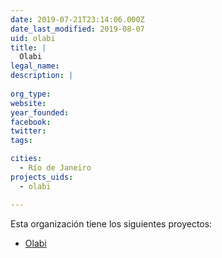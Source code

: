 ```yaml
---
date: 2019-07-21T23:14:06.000Z
date_last_modified: 2019-08-07
uid: olabi
title: |
  Olabi
legal_name: 
description: |
  
org_type: 
website: 
year_founded: 
facebook: 
twitter: 
tags:

cities: 
  - Río de Janeiro
projects_uids:
  - olabi

---
```


Esta organización tiene los siguientes proyectos:

- [Olabi](/proyectos/olabi)
